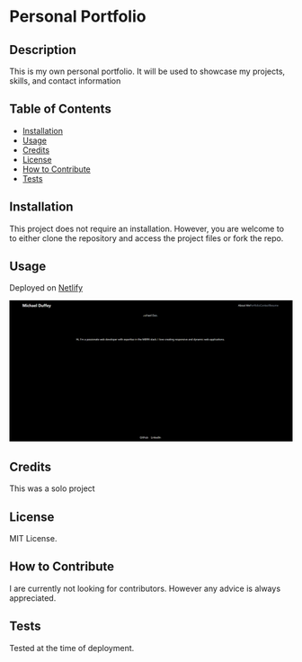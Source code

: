 # Personal Portfolio

## Description
This is my own personal portfolio. It will be used to showcase my projects, skills, and contact information

## Table of Contents
- [Installation](#installation)
- [Usage](#usage)
- [Credits](#credits)
- [License](#license)
- [How to Contribute](#how-to-contribute)
- [Tests](#tests)

## Installation
This project does not require an installation. However, you are welcome to to either clone the repository and access the project files or fork the repo.

## Usage
Deployed on [Netlify](https://mtduffey36-portfolio.netlify.app)

![image of Mood-Sync Website](./src/assets/images/portfoliosnip.png)

## Credits
This was a solo project

## License
MIT License.

## How to Contribute
I are currently not looking for contributors. However any advice is always appreciated. 

## Tests
Tested at the time of deployment.
